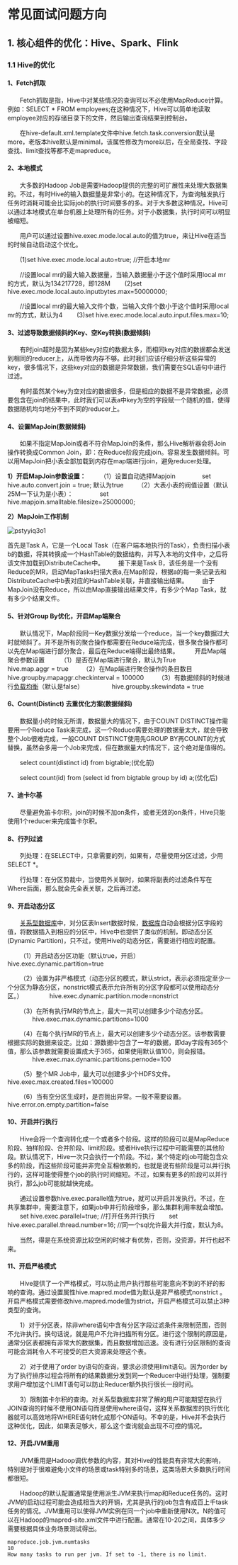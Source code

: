 # 常见面试问题方向

## 1. 核心组件的优化：Hive、Spark、Flink

### 1.1 Hive的优化

#### 1、Fetch抓取

  Fetch抓取是指，Hive中对某些情况的查询可以不必使用MapReduce计算。例如：SELECT * FROM employees;在这种情况下，Hive可以简单地读取employee对应的存储目录下的文件，然后输出查询结果到控制台。

  在hive-default.xml.template文件中hive.fetch.task.conversion默认是more，老版本hive默认是minimal，该属性修改为more以后，在全局查找、字段查找、limit查找等都不走mapreduce。

#### 2、本地模式

  大多数的Hadoop Job是需要Hadoop提供的完整的可扩展性来处理大数据集的。不过，有时Hive的输入数据量是非常小的。在这种情况下，为查询触发执行任务时消耗可能会比实际job的执行时间要多的多。对于大多数这种情况，Hive可以通过本地模式在单台机器上处理所有的任务。对于小数据集，执行时间可以明显被缩短。

  用户可以通过设置hive.exec.mode.local.auto的值为true，来让Hive在适当的时候自动启动这个优化。

  (1)set hive.exec.mode.local.auto=true; //开启本地mr

  //设置local mr的最大输入数据量，当输入数据量小于这个值时采用local mr的方式，默认为134217728，即128M   (2)set hive.exec.mode.local.auto.inputbytes.max=50000000;

  //设置local mr的最大输入文件个数，当输入文件个数小于这个值时采用local mr的方式，默认为4   (3)set hive.exec.mode.local.auto.input.files.max=10;

#### 3、过滤导致数据倾斜的Key、空Key转换(数据倾斜)

  有时join超时是因为某些key对应的数据太多，而相同key对应的数据都会发送到相同的reducer上，从而导致内存不够。此时我们应该仔细分析这些异常的key，很多情况下，这些key对应的数据是异常数据，我们需要在SQL语句中进行过滤。

  有时虽然某个key为空对应的数据很多，但是相应的数据不是异常数据，必须要包含在join的结果中，此时我们可以表a中key为空的字段赋一个随机的值，使得数据随机均匀地分不到不同的reducer上。

#### 4、设置MapJoin(数据倾斜)

  如果不指定MapJoin或者不符合MapJoin的条件，那么Hive解析器会将Join操作转换成Common Join，即：在Reduce阶段完成join。容易发生数据倾斜。可以用MapJoin把小表全部加载到内存在map端进行join，避免reducer处理。

 **1）开启MapJoin参数设置：**   （1）设置自动选择Mapjoin     set hive.auto.convert.join = true; 默认为true   （2）大表小表的阀值设置（默认25M一下认为是小表）：     set hive.mapjoin.smalltable.filesize=25000000;

 **2）MapJoin工作机制**

![pstyyiq3o1](../../assets/常见面试问题方向/pstyyiq3o1.jpeg)

首先是Task A，它是一个Local Task（在客户端本地执行的Task），负责扫描小表b的数据，将其转换成一个HashTable的数据结构，并写入本地的文件中，之后将该文件加载到DistributeCache中。   接下来是Task B，该任务是一个没有Reduce的MR，启动MapTasks扫描大表a,在Map阶段，根据a的每一条记录去和DistributeCache中b表对应的HashTable关联，并直接输出结果。   由于MapJoin没有Reduce，所以由Map直接输出结果文件，有多少个Map Task，就有多少个结果文件。

#### 5、针对Group By优化，开启Map端聚合

  默认情况下，Map阶段同一Key数据分发给一个reduce，当一个key数据过大时就倾斜了。并不是所有的聚合操作都需要在Reduce端完成，很多聚合操作都可以先在Map端进行部分聚合，最后在Reduce端得出最终结果。    开启Map端聚合参数设置    （1）是否在Map端进行聚合，默认为True     hive.map.aggr = true   （2）在Map端进行聚合操作的条目数目      hive.groupby.mapaggr.checkinterval = 100000   （3）有数据倾斜的时候进行[负载均衡](https://cloud.tencent.com/product/clb?from_column=20065&from=20065)（默认是false）      hive.groupby.skewindata = true

#### 6、Count(Distinct) 去重优化方案(数据倾斜)

  数据量小的时候无所谓，数据量大的情况下，由于COUNT DISTINCT操作需要用一个Reduce Task来完成，这一个Reduce需要处理的数据量太大，就会导致整个Job很难完成，一般COUNT DISTINCT使用先GROUP BY再COUNT的方式替换，虽然会多用一个Job来完成，但在数据量大的情况下，这个绝对是值得的。

  select count(distinct id) from bigtable;(优化前)

  select count(id) from (select id from bigtable group by id) a;(优化后)

#### 7、迪卡尔基

  尽量避免笛卡尔积，join的时候不加on条件，或者无效的on条件，Hive只能使用1个reducer来完成笛卡尔积。

#### 8、行列过滤

  列处理：在SELECT中，只拿需要的列，如果有，尽量使用分区过滤，少用SELECT *。

  行处理：在分区剪裁中，当使用外关联时，如果将副表的过滤条件写在Where后面，那么就会先全表关联，之后再过滤。

#### 9、开启动态分区

  [关系型数据库](https://cloud.tencent.com/product/cdb-overview?from_column=20065&from=20065)中，对分区表Insert数据时候，[数据库](https://cloud.tencent.com/solution/database?from_column=20065&from=20065)自动会根据分区字段的值，将数据插入到相应的分区中，Hive中也提供了类似的机制，即动态分区(Dynamic Partition)，只不过，使用Hive的动态分区，需要进行相应的配置。

  （1）开启动态分区功能（默认true，开启）     hive.exec.dynamic.partition=true

  （2）设置为非严格模式（动态分区的模式，默认strict，表示必须指定至少一个分区为静态分区，nonstrict模式表示允许所有的分区字段都可以使用动态分区。）     hive.exec.dynamic.partition.mode=nonstrict

  （3）在所有执行MR的节点上，最大一共可以创建多少个动态分区。     hive.exec.max.dynamic.partitions=1000

  （4）在每个执行MR的节点上，最大可以创建多少个动态分区。该参数需要根据实际的数据来设定。比如：源数据中包含了一年的数据，即day字段有365个值，那么该参数就需要设置成大于365，如果使用默认值100，则会报错。     hive.exec.max.dynamic.partitions.pernode=100

  （5）整个MR Job中，最大可以创建多少个HDFS文件。     hive.exec.max.created.files=100000

  （6）当有空分区生成时，是否抛出异常。一般不需要设置。     hive.error.on.empty.partition=false

#### 10、开启并行执行

  Hive会将一个查询转化成一个或者多个阶段。这样的阶段可以是MapReduce阶段、抽样阶段、合并阶段、limit阶段。或者Hive执行过程中可能需要的其他阶段。默认情况下，Hive一次只会执行一个阶段。不过，某个特定的job可能包含众多的阶段，而这些阶段可能并非完全互相依赖的，也就是说有些阶段是可以并行执行的，这样可能使得整个job的执行时间缩短。不过，如果有更多的阶段可以并行执行，那么job可能就越快完成。

  通过设置参数hive.exec.parallel值为true，就可以开启并发执行。不过，在共享集群中，需要注意下，如果job中并行阶段增多，那么集群利用率就会增加。   set hive.exec.parallel=true; //打开任务并行执行   set hive.exec.parallel.thread.number=16; //同一个sql允许最大并行度，默认为8。

  当然，得是在系统资源比较空闲的时候才有优势，否则，没资源，并行也起不来。

#### 11、开启严格模式

  Hive提供了一个严格模式，可以防止用户执行那些可能意向不到的不好的影响的查询。通过设置属性hive.mapred.mode值为默认是非严格模式nonstrict 。开启严格模式需要修改hive.mapred.mode值为strict，开启严格模式可以禁止3种类型的查询。

  1）对于分区表，除非where语句中含有分区字段过滤条件来限制范围，否则不允许执行。换句话说，就是用户不允许扫描所有分区。进行这个限制的原因是，通常分区表都拥有非常大的数据集，而且数据增加迅速。没有进行分区限制的查询可能会消耗令人不可接受的巨大资源来处理这个表。

  2）对于使用了order by语句的查询，要求必须使用limit语句。因为order by为了执行排序过程会将所有的结果数据分发到同一个Reducer中进行处理，强制要求用户增加这个LIMIT语句可以防止Reducer额外执行很长一段时间。

  3）限制笛卡尔积的查询。对关系型数据库非常了解的用户可能期望在执行JOIN查询的时候不使用ON语句而是使用where语句，这样关系数据库的执行优化器就可以高效地将WHERE语句转化成那个ON语句。不幸的是，Hive并不会执行这种优化，因此，如果表足够大，那么这个查询就会出现不可控的情况。

#### 12、开启JVM重用

  JVM重用是Hadoop调优参数的内容，其对Hive的性能具有非常大的影响，特别是对于很难避免小文件的场景或task特别多的场景，这类场景大多数执行时间都很短。

  Hadoop的默认配置通常是使用派生JVM来执行map和Reduce任务的。这时JVM的启动过程可能会造成相当大的开销，尤其是执行的job包含有成百上千task任务的情况。JVM重用可以使得JVM实例在同一个job中重新使用N次。N的值可以在Hadoop的mapred-site.xml文件中进行配置。通常在10-20之间，具体多少需要根据具体业务场景测试得出。

```linux
mapreduce.job.jvm.numtasks
10
How many tasks to run per jvm. If set to -1, there is no limit.
```




















